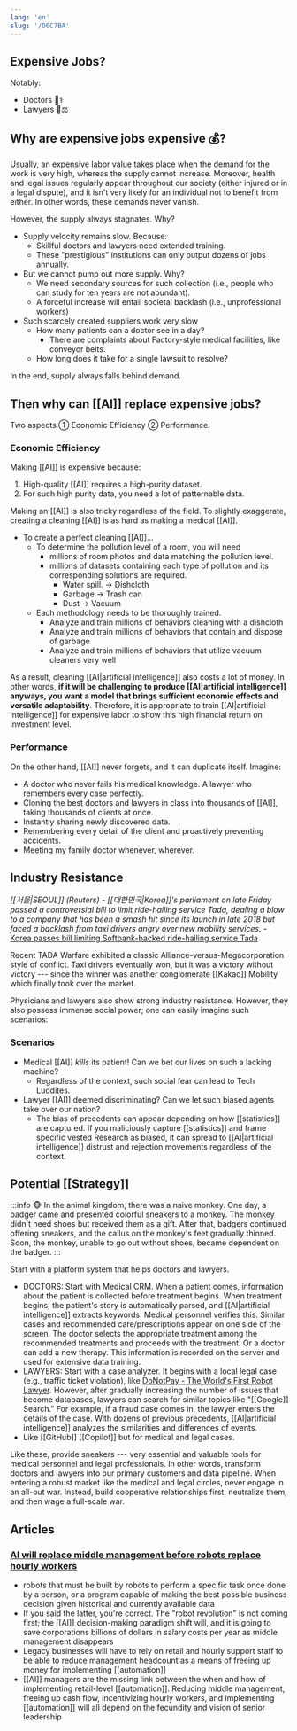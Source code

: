 ```yaml
---
lang: 'en'
slug: '/D6C7BA'
---
```


## Expensive Jobs?

Notably:

- Doctors 🧑⚕
- Lawyers 🧑⚖

## Why are expensive jobs expensive 💰?

Usually, an expensive labor value takes place when the demand for the work is very high, whereas the supply cannot increase. Moreover, health and legal issues regularly appear throughout our society (either injured or in a legal dispute), and it isn't very likely for an individual not to benefit from either. In other words, these demands never vanish.

However, the supply always stagnates. Why?

- Supply velocity remains slow. Because:
  - Skillful doctors and lawyers need extended training.
  - These "prestigious" institutions can only output dozens of jobs annually.
- But we cannot pump out more supply. Why?
  - We need secondary sources for such collection (i.e., people who can study for ten years are not abundant).
  - A forceful increase will entail societal backlash (i.e., unprofessional workers)
- Such scarcely created suppliers work very slow
  - How many patients can a doctor see in a day?
    - There are complaints about Factory-style medical facilities, like conveyor belts.
  - How long does it take for a single lawsuit to resolve?

In the end, supply always falls behind demand.

## Then why can [[AI]] replace expensive jobs?

Two aspects ① Economic Efficiency ② Performance.

### Economic Efficiency

Making [[AI]] is expensive because:

1.  High-quality [[AI]] requires a high-purity dataset.
2.  For such high purity data, you need a lot of patternable data.

Making an [[AI]] is also tricky regardless of the field. To slightly exaggerate, creating a cleaning [[AI]] is as hard as making a medical [[AI]].

- To create a perfect cleaning [[AI]]...
  - To determine the pollution level of a room, you will need
    - millions of room photos and data matching the pollution level.
    - millions of datasets containing each type of pollution and its corresponding solutions are required.
      - Water spill. → Dishcloth
      - Garbage → Trash can
      - Dust → Vacuum
  - Each methodology needs to be thoroughly trained.
    - Analyze and train millions of behaviors cleaning with a dishcloth
    - Analyze and train millions of behaviors that contain and dispose of garbage
    - Analyze and train millions of behaviors that utilize vacuum cleaners very well

As a result, cleaning [[AI|artificial intelligence]] also costs a lot of money. In other words, **if it will be challenging to produce [[AI|artificial intelligence]] anyways, you want a model that brings sufficient economic effects and versatile adaptability**. Therefore, it is appropriate to train [[AI|artificial intelligence]] for expensive labor to show this high financial return on investment level.

### Performance

On the other hand, [[AI]] never forgets, and it can duplicate itself. Imagine:

- A doctor who never fails his medical knowledge. A lawyer who remembers every case perfectly.
- Cloning the best doctors and lawyers in class into thousands of [[AI]], taking thousands of clients at once.
- Instantly sharing newly discovered data.
- Remembering every detail of the client and proactively preventing accidents.
- Meeting my family doctor whenever, wherever.

## Industry Resistance

_[[서울|SEOUL]] (Reuters) - [[대한민국|Korea]]'s parliament on late Friday passed a controversial bill to limit ride-hailing service Tada, dealing a blow to a company that has been a smash hit since its launch in late 2018 but faced a backlash from taxi drivers angry over new mobility services._ - [Korea passes bill limiting Softbank-backed ride-hailing service Tada](https://www.reuters.com/article/us-socar-taxi/south-korea-passes-bill-limiting-softbank-backed-ride-hailing-service-tada-idUSKBN20T30P)

Recent TADA Warfare exhibited a classic Alliance-versus-Megacorporation style of conflict. Taxi drivers eventually won, but it was a victory without victory --- since the winner was another conglomerate [[Kakao]] Mobility which finally took over the market.

Physicians and lawyers also show strong industry resistance. However, they also possess immense social power; one can easily imagine such scenarios:

### Scenarios

- Medical [[AI]] _kills_ its patient! Can we bet our lives on such a lacking machine?
  - Regardless of the context, such social fear can lead to Tech Luddites.
- Lawyer [[AI]] deemed discriminating? Can we let such biased agents take over our nation?
  - The bias of precedents can appear depending on how [[statistics]] are captured. If you maliciously capture [[statistics]] and frame specific vested Research as biased, it can spread to [[AI|artificial intelligence]] distrust and rejection movements regardless of the context.

## Potential [[Strategy]]

:::info 🐵
In the animal kingdom, there was a naive monkey. One day, a badger came and presented colorful sneakers to a monkey. The monkey didn't need shoes but received them as a gift. After that, badgers continued offering sneakers, and the callus on the monkey's feet gradually thinned. Soon, the monkey, unable to go out without shoes, became dependent on the badger.
:::

Start with a platform system that helps doctors and lawyers.

- DOCTORS: Start with Medical CRM. When a patient comes, information about the patient is collected before treatment begins. When treatment begins, the patient's story is automatically parsed, and [[AI|artificial intelligence]] extracts keywords. Medical personnel verifies this. Similar cases and recommended care/prescriptions appear on one side of the screen. The doctor selects the appropriate treatment among the recommended treatments and proceeds with the treatment. Or a doctor can add a new therapy. This information is recorded on the server and used for extensive data training.
- LAWYERS: Start with a case analyzer. It begins with a local legal case (e.g., traffic ticket violation), like [DoNotPay - The World's First Robot Lawyer](https://donotpay.com/). However, after gradually increasing the number of issues that become databases, lawyers can search for similar topics like "[[Google]] Search." For example, if a fraud case comes in, the lawyer enters the details of the case. With dozens of previous precedents, [[AI|artificial intelligence]] analyzes the similarities and differences of events.
- Like [[GitHub]] [[Copilot]] but for medical and legal cases.

Like these, provide sneakers --- very essential and valuable tools for medical personnel and legal professionals. In other words, transform doctors and lawyers into our primary customers and data pipeline. When entering a robust market like the medical and legal circles, never engage in an all-out war. Instead, build cooperative relationships first, neutralize them, and then wage a full-scale war.

## Articles

### [AI will replace middle management before robots replace hourly workers](https://chatterhead.bearblog.dev/ai-will-replace-middle-management-not-hourly-workers/)

- robots that must be built by robots to perform a specific task once done by a person, or a program capable of making the best possible business decision given historical and currently available data
- If you said the latter, you're correct. The "robot revolution" is not coming first; the [[AI]] decision-making paradigm shift will, and it is going to save corporations billions of dollars in salary costs per year as middle management disappears
- Legacy businesses will have to rely on retail and hourly support staff to be able to reduce management headcount as a means of freeing up money for implementing [[automation]]
- [[AI]] managers are the missing link between the when and how of implementing retail-level [[automation]]. Reducing middle management, freeing up cash flow, incentivizing hourly workers, and implementing [[automation]] will all depend on the fecundity and vision of senior leadership
